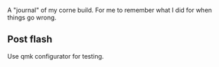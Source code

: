 A "journal" of my corne build.
For me to remember what I did for when things go wrong.

## Post flash

Use qmk configurator for testing.
